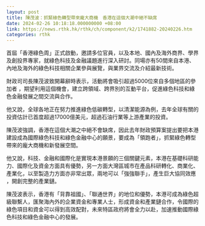 ```yaml
---
layout: post
title: 陳茂波：抓緊綠色轉型帶來龐大商機　香港在這個大潮中絕不缺席
date: 2024-02-26 10:18:18.000000000 +08:00
link: https://news.rthk.hk/rthk/ch/component/k2/1741882-20240226.htm
categories: rthk
---
```


首屆「香港綠色周」正式啟動，邀請多位官員，以及本地、國內及海外商界、學界及創投界專家，就綠色科技及金融議題進行深入研討。同場亦有50間來自本港、內地及海外的綠色科技相關企業參與展覽，與業界交流及介紹最新技術。 

財政司司長陳茂波致開幕辭時表示，活動將會吸引超過5000位來自多個地區的參加者 ，期望利用這個機會，建立跨領域、跨界別的互動平台，促進綠色科技和綠色金融發展之間交流與合作。

他又說，全球各地正在努力推進綠色低碳轉型，以清潔能源為例，去年全球有關的投資估計已首度超過17000億美元，超過石油行業等上游產業的投資。

陳茂波強調，香港在這個大潮之中絕不會缺席，因此去年財政預算案提出要把本港建設成為國際綠色科技和綠色金融中心的願景，要成為「領跑者」，抓緊綠色轉型帶來的龐大商機和新發展空間。

他又說，科技、金融和國際化是實現本港景願的三個關鍵元素，本港在基礎科研能力、國際化及資金方面具有優勢，另一方面大灣區城市在產品科研轉化、商業化、產業化，以至製造力方面亦非常出眾，兩地可以「強強聯手」，產生巨大協同效應 ，開創完整的產業鏈。

陳茂波表示，香港有「背靠祖國」、「聯通世界」的地位和優勢，本港可成為綠色超級聯繫人，匯聚海內外的企業資金和專業人士，形成資金和產業鏈合作，令國際的綠色項目和資金可以得到高效配對，未來特區政府將會全力以赴，加速推動國際綠色科技和綠色金融中心的發展。
